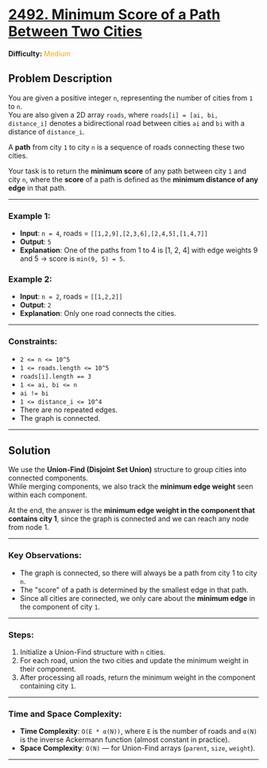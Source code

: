 # [2492. Minimum Score of a Path Between Two Cities](https://leetcode.com/problems/minimum-score-of-a-path-between-two-cities/)  
**Difficulty:** <span style = "color : orange">Medium</span>

## Problem Description

You are given a positive integer `n`, representing the number of cities from `1` to `n`.  
You are also given a 2D array `roads`, where `roads[i] = [ai, bi, distance_i]` denotes a bidirectional road between cities `ai` and `bi` with a distance of `distance_i`.

A **path** from city `1` to city `n` is a sequence of roads connecting these two cities.

Your task is to return the **minimum score** of any path between city `1` and city `n`, where the **score** of a path is defined as the **minimum distance of any edge** in that path.

---

### Example 1:
* **Input**: `n = 4`, roads = `[[1,2,9],[2,3,6],[2,4,5],[1,4,7]]`  
* **Output**: `5`  
* **Explanation**: One of the paths from 1 to 4 is [1, 2, 4] with edge weights 9 and 5 → score is `min(9, 5) = 5`.

### Example 2:
* **Input**: `n = 2`, roads = `[[1,2,2]]`  
* **Output**: `2`  
* **Explanation**: Only one road connects the cities.

---

### Constraints:
* `2 <= n <= 10^5`
* `1 <= roads.length <= 10^5`
* `roads[i].length == 3`
* `1 <= ai, bi <= n`
* `ai != bi`
* `1 <= distance_i <= 10^4`
* There are no repeated edges.
* The graph is connected.

---

## Solution

We use the **Union-Find (Disjoint Set Union)** structure to group cities into connected components.  
While merging components, we also track the **minimum edge weight** seen within each component.

At the end, the answer is the **minimum edge weight in the component that contains city 1**, since the graph is connected and we can reach any node from node 1.

---

### Key Observations:

- The graph is connected, so there will always be a path from city 1 to city `n`.
- The "score" of a path is determined by the smallest edge in that path.
- Since all cities are connected, we only care about the **minimum edge** in the component of city `1`.

---

### Steps:

1. Initialize a Union-Find structure with `n` cities.
2. For each road, union the two cities and update the minimum weight in their component.
3. After processing all roads, return the minimum weight in the component containing city `1`.

---

### Time and Space Complexity:

- **Time Complexity**: `O(E * α(N))`, where `E` is the number of roads and `α(N)` is the inverse Ackermann function (almost constant in practice).
- **Space Complexity**: `O(N)` — for Union-Find arrays (`parent`, `size`, `weight`).

---

